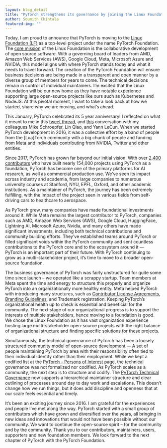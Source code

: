 ```yaml
---
layout: blog_detail
title: "PyTorch strengthens its governance by joining the Linux Foundation"
author: Soumith Chintala
featured-img: ""
---
```


<p align="center">
</p>

Today, I am proud to announce that PyTorch is moving to the [Linux Foundation (LF)](https://www.linuxfoundation.org/) as a top-level project under the name PyTorch Foundation. The [core mission](https://www.linuxfoundation.org/about/) of the Linux Foundation is the collaborative development of open source software. With a governing board of leaders from AMD, Amazon Web Services (AWS), Google Cloud, Meta, Microsoft Azure and NVIDIA, this model aligns with where PyTorch stands today and what it needs to travel forward. The creation of the PyTorch Foundation will ensure business decisions are being made in a transparent and open manner by a diverse group of members for years to come. The technical decisions remain in control of individual maintainers. I’m excited that the Linux Foundation will be our new home as they have notable experience supporting large open-source projects like ours such as Kubernetes and NodeJS. At this pivotal moment, I want to take a look back at how we started, share why we are moving, and what’s ahead.  

This January, PyTorch celebrated its 5 year anniversary! I reflected on what it meant to me in this [tweet thread](https://soumith.ch/posts/2022/01/pytorch-retro/), and [this](https://www.youtube.com/watch?v=r7qB7mKJOFk) conversation with my colleagues Mike Schroepfer, Lin Qiao, and Yann LeCun. When we started PyTorch development in 2016, it was a collective effort by a band of people from the [Lua]Torch community with a big chunk of people and funding from Meta and individuals contributing from NVIDIA, Twitter and other entities.

Since 2017, PyTorch has grown far beyond our initial vision. With over [2,400 contributors](https://github.com/pytorch/pytorch/graphs/contributors) who have built nearly 154,000 projects using PyTorch as a foundation, PyTorch has become one of the primary platforms for AI research, as well as commercial production use. We’ve seen its impact across industry and academia, from large companies to numerous university courses at Stanford, NYU, EPFL, Oxford, and other academic institutions. As a maintainer of PyTorch, the journey has been extremely fulfilling, with the impact of the project seen in various fields from self-driving cars to healthcare to aerospace.

As PyTorch grew, many companies have made foundational investments around it. While Meta remains the largest contributor to PyTorch, companies such as AMD, Amazon Web Services (AWS), Google Cloud,  HuggingFace,  Lightning AI, Microsoft Azure, Nvidia, and many others have made significant investments, including both technical contributions and community building efforts. They’ve established teams around PyTorch or filled significant voids within the PyTorch community and sent countless contributions to the PyTorch core and to the ecosystem around it — PyTorch is an important part of their future. With PyTorch continuing to grow as a multi-stakeholder project, it’s time to move to a broader open-source foundation. 

The business governance of PyTorch was fairly unstructured for quite some time since launch – we operated like a scrappy startup. Team members at Meta spent the time and energy to structure this properly and organize PyTorch into an organizationally more healthy entity. Meta helped PyTorch with introducing many structures, such as [Contributor License  Agreements](https://pytorch.org/blog/a-contributor-license-agreement-for-pytorch/), [Branding Guidelines](https://pytorch.org/assets/brand-guidelines/PyTorch-Brand-Guidelines.pdf), and Trademark registration. Keeping PyTorch’s organizational health up to check is essential and beneficial for the community. The next stage of our organizational progress is to support the interests of multiple stakeholders, hence moving to a foundation is good. We chose the Linux Foundation as it has vast organization experience hosting large multi-stakeholder open-source projects with the right balance of organizational structure and finding specific solutions for these projects.

Simultaneously, the technical governance of PyTorch has been a loosely structured community model of open-source development — A set of people maintaining PyTorch by area with their responsibility often tied to their individual identity rather than their employment. While we kept a codified list at the [PyTorch - Persons of Interest](https://pytorch.org/docs/stable/community/persons_of_interest.html) page, the technical governance was not formalized nor codified. As PyTorch scales as a community, the next step is to structure and codify. The [PyTorch Technical Governance](https://pytorch.org/docs/master/community/governance.html) now supports a hierarchical maintainer structure and clear outlining of processes around day to day work and escalations. This doesn’t change how we run things, but it does add discipline and openness that at our scale feels essential and timely.

It’s been an exciting journey since 2016. I am grateful for the experiences and people I’ve met along the way. PyTorch started with a small group of contributors which have grown and diversified over the years, all bringing in new ideas and innovations that would not have been possible without our community. We want to continue the open-source spirit – for the community and by the community. Thank you to our contributors, maintainers, users, supporters and new foundation members. We look forward to the next chapter of PyTorch with the PyTorch Foundation.

